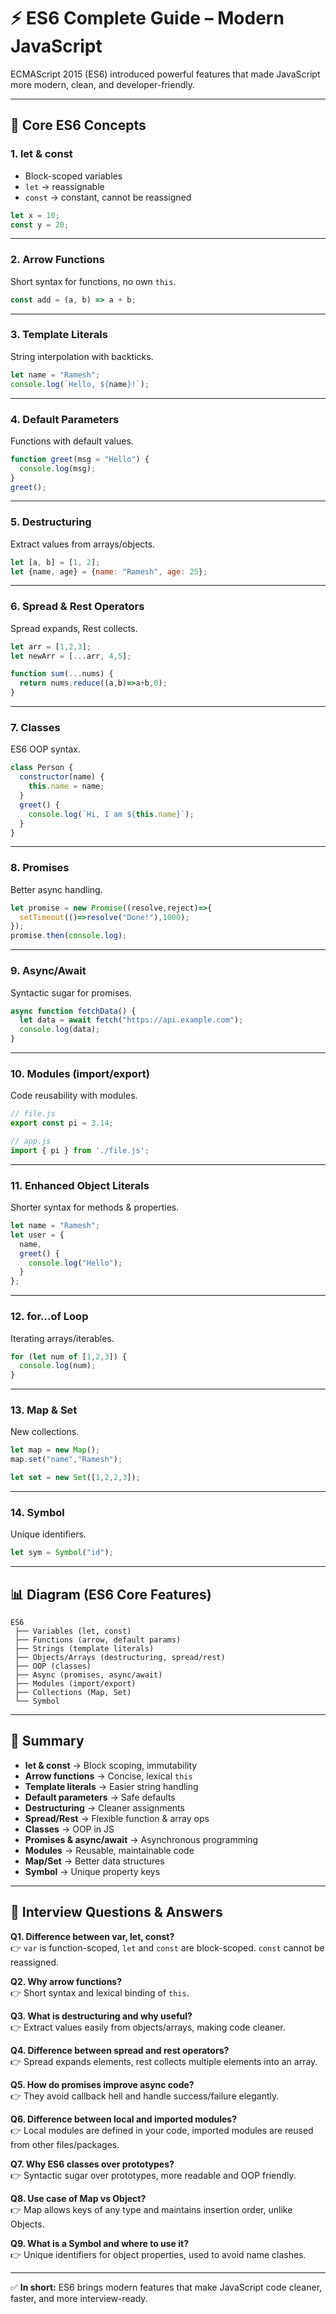 
# ⚡ ES6 Complete Guide – Modern JavaScript

ECMAScript 2015 (ES6) introduced powerful features that made JavaScript more modern, clean, and developer-friendly.

---

## 📌 Core ES6 Concepts

### 1. let & const
* Block-scoped variables
* `let` → reassignable
* `const` → constant, cannot be reassigned

```javascript
let x = 10;
const y = 20;
```

---

### 2. Arrow Functions
Short syntax for functions, no own `this`.

```javascript
const add = (a, b) => a + b;
```

---

### 3. Template Literals
String interpolation with backticks.

```javascript
let name = "Ramesh";
console.log(`Hello, ${name}!`);
```

---

### 4. Default Parameters
Functions with default values.

```javascript
function greet(msg = "Hello") {
  console.log(msg);
}
greet();
```

---

### 5. Destructuring
Extract values from arrays/objects.

```javascript
let [a, b] = [1, 2];
let {name, age} = {name: "Ramesh", age: 25};
```

---

### 6. Spread & Rest Operators
Spread expands, Rest collects.

```javascript
let arr = [1,2,3];
let newArr = [...arr, 4,5]; 

function sum(...nums) {
  return nums.reduce((a,b)=>a+b,0);
}
```

---

### 7. Classes
ES6 OOP syntax.

```javascript
class Person {
  constructor(name) {
    this.name = name;
  }
  greet() {
    console.log(`Hi, I am ${this.name}`);
  }
}
```

---

### 8. Promises
Better async handling.

```javascript
let promise = new Promise((resolve,reject)=>{
  setTimeout(()=>resolve("Done!"),1000);
});
promise.then(console.log);
```

---

### 9. Async/Await
Syntactic sugar for promises.

```javascript
async function fetchData() {
  let data = await fetch("https://api.example.com");
  console.log(data);
}
```

---

### 10. Modules (import/export)
Code reusability with modules.

```javascript
// file.js
export const pi = 3.14;

// app.js
import { pi } from './file.js';
```

---

### 11. Enhanced Object Literals
Shorter syntax for methods & properties.

```javascript
let name = "Ramesh";
let user = {
  name,
  greet() {
    console.log("Hello");
  }
};
```

---

### 12. for...of Loop
Iterating arrays/iterables.

```javascript
for (let num of [1,2,3]) {
  console.log(num);
}
```

---

### 13. Map & Set
New collections.

```javascript
let map = new Map();
map.set("name","Ramesh");

let set = new Set([1,2,2,3]);
```

---

### 14. Symbol
Unique identifiers.

```javascript
let sym = Symbol("id");
```

---

## 📊 Diagram (ES6 Core Features)

```
ES6
 ├── Variables (let, const)
 ├── Functions (arrow, default params)
 ├── Strings (template literals)
 ├── Objects/Arrays (destructuring, spread/rest)
 ├── OOP (classes)
 ├── Async (promises, async/await)
 ├── Modules (import/export)
 ├── Collections (Map, Set)
 └── Symbol
```

---

## 📌 Summary

- **let & const** → Block scoping, immutability
- **Arrow functions** → Concise, lexical `this`
- **Template literals** → Easier string handling
- **Default parameters** → Safe defaults
- **Destructuring** → Cleaner assignments
- **Spread/Rest** → Flexible function & array ops
- **Classes** → OOP in JS
- **Promises & async/await** → Asynchronous programming
- **Modules** → Reusable, maintainable code
- **Map/Set** → Better data structures
- **Symbol** → Unique property keys

---

## 📌 Interview Questions & Answers

**Q1. Difference between var, let, const?**  
👉 `var` is function-scoped, `let` and `const` are block-scoped. `const` cannot be reassigned.

**Q2. Why arrow functions?**  
👉 Short syntax and lexical binding of `this`.

**Q3. What is destructuring and why useful?**  
👉 Extract values easily from objects/arrays, making code cleaner.

**Q4. Difference between spread and rest operators?**  
👉 Spread expands elements, rest collects multiple elements into an array.

**Q5. How do promises improve async code?**  
👉 They avoid callback hell and handle success/failure elegantly.

**Q6. Difference between local and imported modules?**  
👉 Local modules are defined in your code, imported modules are reused from other files/packages.

**Q7. Why ES6 classes over prototypes?**  
👉 Syntactic sugar over prototypes, more readable and OOP friendly.

**Q8. Use case of Map vs Object?**  
👉 Map allows keys of any type and maintains insertion order, unlike Objects.

**Q9. What is a Symbol and where to use it?**  
👉 Unique identifiers for object properties, used to avoid name clashes.

---

✅ **In short:** ES6 brings modern features that make JavaScript code cleaner, faster, and more interview-ready.
